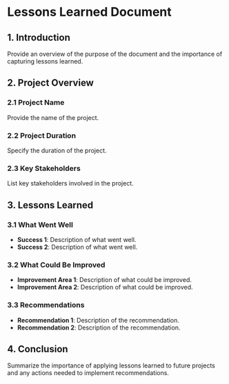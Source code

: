 # Lessons Learned Document

## 1. Introduction
Provide an overview of the purpose of the document and the importance of capturing lessons learned.

## 2. Project Overview
### 2.1 Project Name
Provide the name of the project.

### 2.2 Project Duration
Specify the duration of the project.

### 2.3 Key Stakeholders
List key stakeholders involved in the project.

## 3. Lessons Learned
### 3.1 What Went Well
- **Success 1**: Description of what went well.
- **Success 2**: Description of what went well.

### 3.2 What Could Be Improved
- **Improvement Area 1**: Description of what could be improved.
- **Improvement Area 2**: Description of what could be improved.

### 3.3 Recommendations
- **Recommendation 1**: Description of the recommendation.
- **Recommendation 2**: Description of the recommendation.

## 4. Conclusion
Summarize the importance of applying lessons learned to future projects and any actions needed to implement recommendations.
